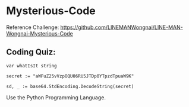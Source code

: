 # Mysterious-Code

Reference Challenge: https://github.com/LINEMANWongnai/LINE-MAN-Wongnai-Mysterious-Code

## Coding Quiz:
```
var whatIsIt string

secret := "aWFuZ25vVzpOQU06RU5JTDp0YTpzdTpuaW9K"

sd, _ := base64.StdEncoding.DecodeString(secret)
```

Use the Python Programming Language.
